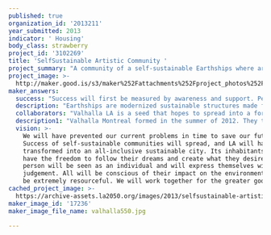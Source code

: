 ```yaml
---
published: true
organization_id: '2013211'
year_submitted: 2013
indicator: ' Housing'
body_class: strawberry
project_id: '3102269'
title: 'SelfSustainable Artistic Community '
project_summary: "A community of a self-sustainable Earthships where artistic and innovative youths, (though not solely limited to this demographic), may pursue their dreams. This would serve as a sister community to Valhalla Montreal.\r\n\r\nWe do not have the opportunity to act on our dreams at an early age. This freedom requires money. We become trapped. Youth is wasted in a materialistic and capitalistic world as we vie to become financially secure enough to pursue our passions. We get caught in the pursuit of material fulfillment. We become jaded. We lose sight of our true selves. Few die happy or fulfilled. Our dreams are stunted. Our energy is wasted in support of a business model that provides little for humanity's greater good.\r\nWe have no option than to partake in the rat race. Unless we are blessed by being born into the correct family or experiencing a wild stroke of luck, we cannot survive and succeed in the physical manifestation of our innermost artistic desires. We have little time to spend on the person that truly matters: ourselves.\r\nSelf-sustainable communities have the potential to revolutionize not just Los Angeles... but the world. They require a pioneer investment, but from that point forward sustain themselves by the upkeep of their inhabitants. After all is established and runs smoothly, money may cease as a necessity.\r\nEach day would be devoted toward inner growth and creating whichever art form we wished to pursue. There would be free exchange of materials. \LIf inhabitants lived in complete harmony and felt positive energy toward their beautiful community, any negative tension or struggle for power would be eliminated.\r\nA screening process would be implemented until proven unnecessary. This society can only flourish with positive people who demonstrate true compassion. These people would channel their energy into its love, abundance, growth, and advancement. There are many negative beings who do not well-wish the world at present. If they were to became members early-on, their thoughts and vibrations could cause the community to fail. This is why Valhalla Montreal has an application process that includes multiple interviews and tasks to test the talent of potential members. \r\nStructure and stagnancy would entail a few hours daily devoted to community upkeep. Upkeep would be crafted in a fun, engaging manner. This would be views as acts of loving kindness that respect and nurture the environment that offers them its support, (cleaning, building, harvesting food, etc).\r\nA mandatory hour of daily meditation would be tailored as the individual sees fit. This would provide internal growth, healing, and evolution of well-being.\r\nIt would be highly recommended that an hour be devoted to daily exercise. The body is a temple. It is the only thing we truly own. Exercise stimulates endorphins. Endorphins make us feel better and provide us with more energy. Innovative and fun exercise classes would be offered.\r\nVarious offbeat and \"un-mainstream\" or uncommon classes and discussions about any and all interests would be offered.\r\nDifferent divisions would include: art, song, dance, poetry, sculpture, innovation, holistic healing, culinary, gardening, etc. Collaboration between divisions would be highly recommended.\r\nMajor goals are to make everything as creative, innovative, thought-provoking, positive, and unique as possible. This would require members to think beyond, break boundaries, and firmly believe that anything is possible.\r\nCommunity participants would be surrounded by nurturing and open-minded people who do not pass judgement. It is hypothesized that, under such circumstances, members would feel such bliss that word of this lifestyle would spread. Others would open their minds, challenge their beliefs, and consider a new perspective toward community and reason for existence.\r\nUnlike other ‘hippie communities’, we are not shutting ourselves off from the world. We are doing everything possible to make this lifestyle universally appealing. We will be as loud as possible so that we’re either loved or hated, but never unheard of.\r\nThe art, ideas, and inventions that could come to fruition from such surroundings would be of high commodity in the marketplace, should a system centered on monetary value continue to exist. \r\nIt is time to try something new. The old methods have been tried and are not true. Once this idea is tested, there is no doubt of its success. Yes, it is an idea vastly different from that which we are accustomed; a functioning base for all ideas that have changed the world."
project_image: >-
  http://maker.good.is/s3/maker%252Fattachments%252Fproject_photos%252Fimages%252F17236%252Fdisplay%252Fvalhalla550.jpg=c570x385
maker_answers:
  success: "Success will first be measured by awareness and support. People need to be inspired and willing to group together to create a self-sustainable community. The determination of its individuals mixed with the varying degrees of talent, ideas, and skills are what will cause Valhalla LA to truly take off. The next step is to put the idea in motion. This will happen quickly as word of the idea spreads. \r\nAfter Valhalla LA is created, success will be measured by the happiness and health index of its people. The ultimate goal is to make self-sustainable communities mainstream. \r\n"
  description: "Earthships are modernized sustainable structures made from recyclable materials. They are 100% off-the-grid. They heat and cool themselves. They provide their own energy, food, and water. Bills, utilities, and grocery bills then become extinct. This allows members complete freedom. \r\nEach Earthship hosts 1-2 greenhouses with the ability to produce crops year-round. Water is recycled through a rain-harvesting system and is used for showers, toilet-water, and plants. It can even work in an LA climate with minimal rain!\r\nTires filled with dirt comprise an Earthship. They absorb and store solar heat, so temperatures within homes register around 70 degrees in any weather condition. There are an overabundance of discarded tires; supply would not be a problem. Walls are made of a mixture of concrete + plastic and glass bottles. Solar panels provide the home with energy. \r\nThis project addresses each indicator. It would benefit Los Angeles in all aspects. \r\nIt would: improve the environment by eliminating fossil fuels and other hazardous chemicals that damage our health, create cheap housing, provide organic food, allow inhabitants complete freedom to create a new culture in a social community that encourages collaboration and artistic expression, and would allow us to experience a well-rounded education tailored to our interests. We would also learn how to build homes and support ourselves by being resourceful and respecting our environment, instead of destroying it for profitable gain. We would have more time. We would use this time to be healthy, to learn, to work together, and to produce things that could cause the world to truly progress. "
  collaborators: "Valhalla LA is a seed that hopes to spread into a forest.\r\nApart from Valhalla Montreal, this project does not currently have any local partners or collaborators... though a meetup was created earlier this week!\r\nHowever, it has also not had enough time to build its resources. Once awareness is spread, this will change. Valhalla Montreal was formed last summer and already has plans to begin building this spring.\r\nThere are many groups in Los Angeles that work on and support the varying aspects necessary for Valhalla LA to thrive. LA2050 is the best opportunity to allow these moving parts to come together to advance the common goal of community and change."
  description1: "Valhalla Montreal formed in the summer of 2012. They then launched the website and spread the word to garner support. They have 60 acres of land and will begin building this spring. They have raised almost $8,000 of $10,000 in 4 days through Kickstarter for the first 100% off-the-grid, affordable, low-maintanence greenhouse. \r\nValhalla Washington has also started taking its first steps toward spreading awareness so that it may also sprout into a sister site. "
  vision: >-
    We will have prevented our current problems in time to save our future.
    Success of self-sustainable communities will spread, and LA will have
    transformed into an all-inclusive sustainable city. Its inhabitants will
    have the freedom to follow their dreams and create what they desire. Each
    person will be seen as an individual and will express themselves without
    judgement. All will be conscious of their impact on the environment and will
    be extremely resourceful. We will work together for the greater good. 
cached_project_image: >-
  https://archive-assets.la2050.org/images/2013/selfsustainable-artistic-community/maker.good.is/s3/maker%252Fattachments%252Fproject_photos%252Fimages%252F17236%252Fdisplay%252Fvalhalla550.jpg=c570x385.jpg
maker_image_id: '17236'
maker_image_file_name: valhalla550.jpg

---
```

